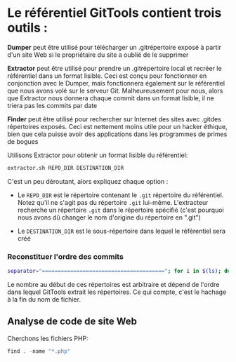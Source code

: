 # Le référentiel GitTools contient trois outils :

**Dumper** peut être utilisé pour télécharger un .gitrépertoire exposé à partir d'un site Web si le propriétaire du site a oublié de le supprimer

**Extractor** peut être utilisé pour prendre un .gitrépertoire local et recréer le référentiel dans un format lisible. Ceci est conçu pour fonctionner en conjonction avec le Dumper, mais fonctionnera également sur le référentiel que nous avons volé sur le serveur Git. Malheureusement pour nous, alors que Extractor nous donnera chaque commit dans un format lisible, il ne triera pas les commits par date

**Finder** peut être utilisé pour rechercher sur Internet des sites avec .gitdes répertoires exposés. Ceci est nettement moins utile pour un hacker éthique, bien que cela puisse avoir des applications dans les programmes de primes de bogues

Utilisons Extractor pour obtenir un format lisible du référentiel:
```sh
extractor.sh REPO_DIR DESTINATION_DIR
```
C'est un peu déroutant, alors expliquez chaque option :

- Le `REPO_DIR` est le répertoire contenant le `.git` répertoire du référentiel. 
Notez qu'il ne s'agit pas du répertoire `.git` lui-même. 
L'extracteur recherche un répertoire `.git` dans le répertoire spécifié (c'est pourquoi nous avons dû changer le nom d'origine du répertoire en ".git")

- Le `DESTINATION_DIR` est le sous-répertoire dans lequel le référentiel sera créé

### Reconstituer l'ordre des commits
```sh
separator="======================================="; for i in $(ls); do printf "\n\n$separator\n\033[4;1m$i\033[0m\n$(cat $i/commit-meta.txt)\n"; done; printf "\n\n$separator\n\n\n"
```

Le nombre au début de ces répertoires est arbitraire et dépend de l'ordre dans lequel GitTools extrait les répertoires. Ce qui compte, c'est le hachage à la fin du nom de fichier.


## Analyse de code de site Web
Cherchons les fichiers PHP:
```php
find . -name "*.php"
```

